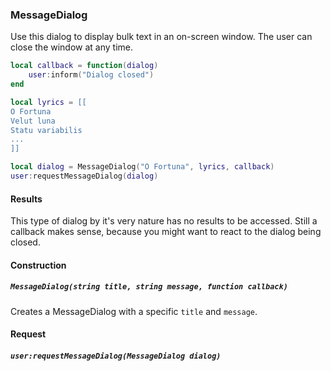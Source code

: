 ### MessageDialog

Use this dialog to display bulk text in an on-screen window. The user can close the window at any time.

```lua
local callback = function(dialog)
    user:inform("Dialog closed")
end

local lyrics = [[
O Fortuna
Velut luna
Statu variabilis
...
]]

local dialog = MessageDialog("O Fortuna", lyrics, callback)
user:requestMessageDialog(dialog)
```

#### Results

This type of dialog by it's very nature has no results to be accessed. Still a callback makes sense, because you might
want to react to the dialog being closed.

#### Construction

##### `MessageDialog(string title, string message, function callback)`

Creates a MessageDialog with a specific `title` and `message`.

#### Request

##### `user:requestMessageDialog(MessageDialog dialog)`